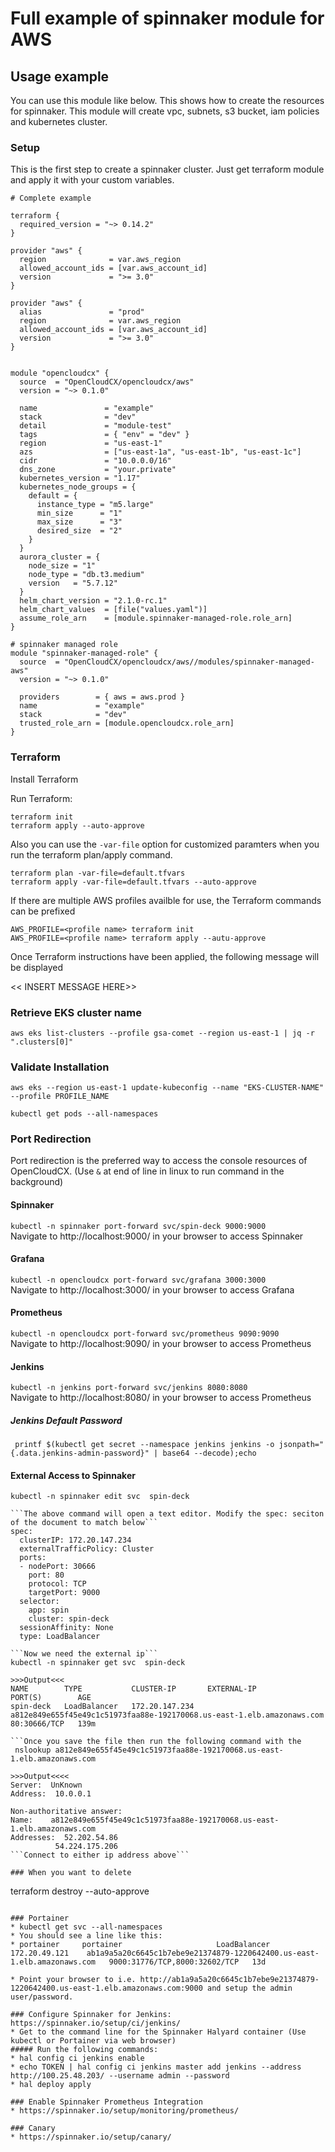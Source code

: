 # Full example of spinnaker module for AWS

## Usage example
You can use this module like below. This shows how to create the resources for spinnaker. This module will create vpc, subnets, s3 bucket, iam policies and kubernetes cluster.

### Setup
This is the first step to create a spinnaker cluster. Just get terraform module and apply it with your custom variables.
```hcl
# Complete example

terraform {
  required_version = "~> 0.14.2"
}

provider "aws" {
  region              = var.aws_region
  allowed_account_ids = [var.aws_account_id]
  version             = ">= 3.0"
}

provider "aws" {
  alias               = "prod"
  region              = var.aws_region
  allowed_account_ids = [var.aws_account_id]
  version             = ">= 3.0"
}


module "opencloudcx" {
  source  = "OpenCloudCX/opencloudcx/aws"
  version = "~> 0.1.0"

  name               = "example"
  stack              = "dev"
  detail             = "module-test"
  tags               = { "env" = "dev" }
  region             = "us-east-1"
  azs                = ["us-east-1a", "us-east-1b", "us-east-1c"]
  cidr               = "10.0.0.0/16"
  dns_zone           = "your.private"
  kubernetes_version = "1.17"
  kubernetes_node_groups = {
    default = {
      instance_type = "m5.large"
      min_size      = "1"
      max_size      = "3"
      desired_size  = "2"
    }
  }
  aurora_cluster = {
    node_size = "1"
    node_type = "db.t3.medium"
    version   = "5.7.12"
  }
  helm_chart_version = "2.1.0-rc.1"
  helm_chart_values  = [file("values.yaml")]
  assume_role_arn    = [module.spinnaker-managed-role.role_arn]
}

# spinnaker managed role
module "spinnaker-managed-role" {
  source  = "OpenCloudCX/opencloudcx/aws//modules/spinnaker-managed-aws"
  version = "~> 0.1.0"

  providers        = { aws = aws.prod }
  name             = "example"
  stack            = "dev"
  trusted_role_arn = [module.opencloudcx.role_arn]
}
```
### Terraform

Install Terraform

Run Terraform:
```
terraform init
terraform apply --auto-approve
```
Also you can use the `-var-file` option for customized paramters when you run the terraform plan/apply command.
```
terraform plan -var-file=default.tfvars
terraform apply -var-file=default.tfvars --auto-approve
```

If there are multiple AWS profiles availble for use, the Terraform commands can be prefixed 
```
AWS_PROFILE=<profile name> terraform init
AWS_PROFILE=<profile name> terraform apply --autu-approve
```

Once Terraform instructions have been applied, the following message will be displayed 

<< INSERT MESSAGE HERE>>
### Retrieve EKS cluster name 
```aws eks list-clusters --profile gsa-comet --region us-east-1 | jq -r ".clusters[0]"```

### Validate Installation

```aws eks --region us-east-1 update-kubeconfig --name "EKS-CLUSTER-NAME" --profile PROFILE_NAME```

```kubectl get pods --all-namespaces```
### Port Redirection

Port redirection is the preferred way to access the console resources of OpenCloudCX. (Use ```&``` at end of line in linux to run command in the background)

#### Spinnaker
```kubectl -n spinnaker port-forward svc/spin-deck 9000:9000```<br />
Navigate to http://localhost:9000/ in your browser to access Spinnaker

#### Grafana
```kubectl -n opencloudcx port-forward svc/grafana 3000:3000```<br />
Navigate to http://localhost:3000/ in your browser to access Grafana

#### Prometheus
```kubectl -n opencloudcx port-forward svc/prometheus 9090:9090```<br />
Navigate to http://localhost:9090/ in your browser to access Prometheus

#### Jenkins
```kubectl -n jenkins port-forward svc/jenkins 8080:8080```<br />
Navigate to http://localhost:8080/ in your browser to access Prometheus
##### Jenkins Default Password
``` printf $(kubectl get secret --namespace jenkins jenkins -o jsonpath="{.data.jenkins-admin-password}" | base64 --decode);echo```


#### External Access to Spinnaker
```Run the following command to change node type to LoadBalancer
kubectl -n spinnaker edit svc  spin-deck

```The above command will open a text editor. Modify the spec: seciton of the document to match below```
spec:
  clusterIP: 172.20.147.234
  externalTrafficPolicy: Cluster
  ports:
  - nodePort: 30666
    port: 80
    protocol: TCP
    targetPort: 9000
  selector:
    app: spin
    cluster: spin-deck
  sessionAffinity: None
  type: LoadBalancer
  
```Now we need the external ip```
kubectl -n spinnaker get svc  spin-deck

>>>Output<<<
NAME        TYPE           CLUSTER-IP       EXTERNAL-IP                                                              PORT(S)        AGE
spin-deck   LoadBalancer   172.20.147.234   a812e849e655f45e49c1c51973faa88e-192170068.us-east-1.elb.amazonaws.com   80:30666/TCP   139m

```Once you save the file then run the following command with the 
 nslookup a812e849e655f45e49c1c51973faa88e-192170068.us-east-1.elb.amazonaws.com

>>>Output<<<<
Server:  UnKnown
Address:  10.0.0.1

Non-authoritative answer:
Name:    a812e849e655f45e49c1c51973faa88e-192170068.us-east-1.elb.amazonaws.com
Addresses:  52.202.54.86
          54.224.175.206
```Connect to either ip address above```

### When you want to delete
```
terraform destroy --auto-approve
```

### Portainer
* kubectl get svc --all-namespaces
* You should see a line like this:
* portainer     portainer                     LoadBalancer   172.20.49.121    ab1a9a5a20c6645c1b7ebe9e21374879-1220642400.us-east-1.elb.amazonaws.com   9000:31776/TCP,8000:32602/TCP   13d

* Point your browser to i.e. http://ab1a9a5a20c6645c1b7ebe9e21374879-1220642400.us-east-1.elb.amazonaws.com:9000 and setup the admin user/password. 

### Configure Spinnaker for Jenkins: https://spinnaker.io/setup/ci/jenkins/
* Get to the command line for the Spinnaker Halyard container (Use kubectl or Portainer via web browser)
##### Run the following commands:
* hal config ci jenkins enable
* echo TOKEN | hal config ci jenkins master add jenkins --address http://100.25.48.203/ --username admin --password
* hal deploy apply

### Enable Spinnaker Prometheus Integration
* https://spinnaker.io/setup/monitoring/prometheus/

### Canary
* https://spinnaker.io/setup/canary/
